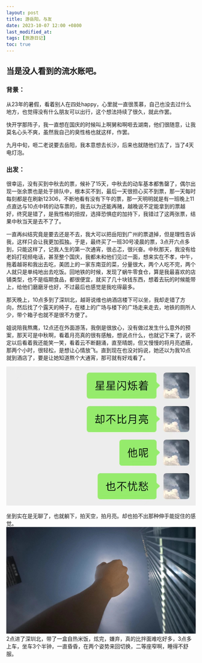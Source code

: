 ```yaml
---
layout: post
title: 游岳阳，与友
date: 2023-10-07 12:00 +0800
last_modified_at: 
tags: [旅游日记]
toc: true
---
```



## 当是没人看到的流水账吧。

### 背景：
从23年的暑假，看着别人在四处happy，心里就一直很羡慕，自己也没去过什么地方，也觉得没有什么朋友可以出行，这个想法持续了很久，就此作罢。

快开学那阵子，我一直想在国庆的时候叫上啊舅和啊咂去湖南，他们很随意，让我莫名心头不爽，虽然我自己的臭性格也就这样，作罢。

九月中旬，咂二老说要去岳阳，我本意想去长沙，后来也就随他们去了，当了4天电灯泡。

### 出发：
很幸运，没有买到中秋去的票，候补了15天，中秋去的动车基本都售罄了，偶尔出现一张余票也是处于排队中，根本买不到，最后一天很担心买不到票，那一天每时每刻都是在刷新12306，不断地看有没有下午的票，那一天明明就是有一班晚上11点直达与10点中转的动车票的，我去以为还能再赌，越晚说不定能拿到的票越好，终究是错了，是我性格的扭捏，选择恐惧症的加持下，我错过了这两张票，结果中秋当天是去不了了。

一直再纠结究竟是要去还是不去，我大可以把岳阳到广州的票退掉，但是理性告诉我，这样只会让我更加孤独。于是，最终买了一班30号凌晨的票，3点开六点多到，只能这样了，记我人生的第一次通宵，很忐忑，很兴奋。中秋那天，我没有给老妈打视频电话，甚至整个国庆，我都未和他们见过一面，想来实在不孝，中午，拖着越哥和我出去吃，美团上的一家东南亚的菜，分量很大，两个人吃不完，两个人就只是单纯地出去吃饭。回地铁的时候，发现了蜗牛零食仓，算是我最喜欢的店铺类型，也不是临期食品，都很便宜，就买了几十块钱东西，想着去玩的时候能带上，给他们磨磨牙也好，不过最后也感觉是我吃得最多。

那天晚上，10点多到了深圳北，越哥说维也纳酒店楼下可以坐，我却走错了方向，然后找了个露天的椅子，在楼上的广场与楼下的广场走来走去，地铁的厕所人少，带个箱子也就不是很不方便了。

姐说陪我熬鹰，12点还在外面游荡，我倒是很放心，没有做过发生什么意外的预案，那天可是中秋啊，看着月亮真的很有感触，想说点什么，也就记下来了，说不定以后看着我还能笑一笑，看着云不断翻涌，直至晴朗，但又慢慢的将月亮遮蔽，那两个小时，很轻松，是想让心情放飞。直到现在也没对妈说，她还以为我10点就到酒店了，要是让她知道熬个大通宵，那可就有好戏看了。

![picture1](_posts\图片\1.jpg "1")

坐到实在是无聊了，也就躺下，拍天空，拍月亮。却也拍不出那种伸手能捉住的感觉。
![picture2](_posts\图片\2.jpg "2")
2点进了深圳北，带了一盒自热米饭，炫完，嫌弃，真的比拌面难吃好多，3点多上车，坐车3个半钟，一直昏昏，在两个姿势来回切换，二等座窄啊，睡得不舒服。


